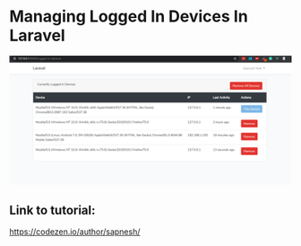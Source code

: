 # Managing Logged In Devices In Laravel

![](laravel-manage-logged-in-devices.PNG)


## Link to tutorial:

https://codezen.io/author/sapnesh/
